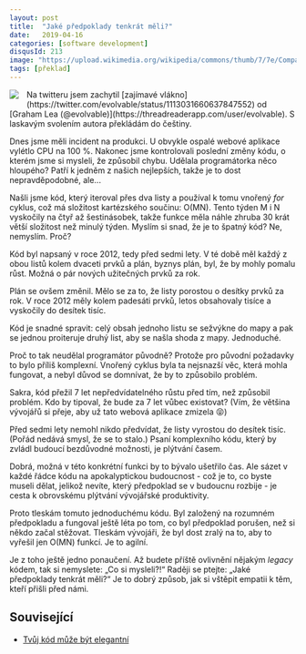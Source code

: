 ```yaml
---
layout: post
title:  "Jaké předpoklady tenkrát měli?"
date:   2019-04-16
categories: [software development]
disqusId: 213
image: "https://upload.wikimedia.org/wikipedia/commons/thumb/7/7e/Comparison_computational_complexity.svg/200px-Comparison_computational_complexity.svg.png"
tags: [překlad]
---
```


<div style="float: left; margin: 0 1em 1em 0; text-align: center;"><a href="https://commons.wikimedia.org/wiki/File:Comparison_computational_complexity.svg"><img src="https://upload.wikimedia.org/wikipedia/commons/thumb/7/7e/Comparison_computational_complexity.svg/200px-Comparison_computational_complexity.svg.png" /></a></div> Na twitteru jsem zachytil [zajímavé vlákno](https://twitter.com/evolvable/status/1113031660637847552) od [Graham Lea (@evolvable)](https://threadreaderapp.com/user/evolvable). S laskavým svolením autora překládám do češtiny.

Dnes jsme měli incident na produkci. U obvykle ospalé webové aplikace vylétlo CPU na 100&nbsp;%. Nakonec jsme kontrolovali poslední změny kódu, o kterém jsme si mysleli, že způsobil chybu. Udělala programátorka něco hloupého? Patří k jedněm z našich nejlepších, takže je to dost nepravděpodobné, ale...

<!--more-->

Našli jsme kód, který iteroval přes dva listy a používal k tomu vnořený _for_ cyklus, což má složitost kartézského součinu: O(MN). Tento týden M i N vyskočily na čtyř až šestinásobek, takže funkce měla náhle zhruba 30 krát větší složitost než minulý týden. Myslím si snad, že je to špatný kód? Ne, nemyslím. Proč?

Kód byl napsaný v roce 2012, tedy před sedmi lety. V té době měl každý z obou listů kolem dvaceti prvků a plán, byznys plán, byl, že by mohly pomalu růst. Možná o pár nových užitečných prvků za rok.

Plán se ovšem změnil. Mělo se za to, že listy porostou o desítky prvků za rok. V roce 2012 měly kolem padesáti prvků, letos obsahovaly tisíce a vyskočily do desítek tisíc.

Kód je snadné spravit: celý obsah jednoho listu se sežvýkne do mapy a pak se jednou proiteruje druhý list, aby se našla shoda z mapy. Jednoduché.

Proč to tak neudělal programátor původně? Protože pro původní požadavky to bylo příliš komplexní. Vnořený cyklus byla ta nejsnazší věc, která mohla fungovat, a nebyl důvod se domnívat, že by to způsobilo problém.

Sakra, kód přežil 7 let nepředvídatelného růstu před tím, než způsobil problém. Kdo by tipoval, že bude za 7 let vůbec existovat? (Vím, že většina vývojářů si přeje, aby už tato webová aplikace zmizela 😝)

Před sedmi lety nemohl nikdo předvídat, že listy vyrostou do desítek tisíc. (Pořád nedává smysl, že se to stalo.) Psaní komplexního kódu, který by zvládl budoucí bezdůvodné možnosti, je plýtvání časem. 

Dobrá, možná v této konkrétní funkci by to bývalo ušetřilo čas. Ale sázet v každé řádce kódu na apokalyptickou budoucnost -&nbsp;což je to, co byste museli dělat, jelikož nevíte, který předpoklad se v budoucnu rozbije&nbsp;- je cesta k obrovskému plýtvání vývojářské produktivity.

Proto tleskám tomuto jednoduchému kódu. Byl založený na rozumném předpokladu a fungoval ještě léta po tom, co byl předpoklad porušen, než si někdo začal stěžovat. Tleskám vývojáři, že byl dost zralý na to, aby to vyřešil jen O(MN) funkcí. Je to agilní.

Je z toho ještě jedno ponaučení. Až budete příště ovlivnění nějakým _legacy_ kódem, tak si nemyslete: „Co si mysleli?!“ Raději se ptejte: „Jaké předpoklady tenkrát měli?“ Je to dobrý způsob, jak si vštěpit empatii k těm, kteří přišli před námi.

## Související

* [Tvůj kód může být elegantní](https://blog.zvestov.cz/software%20development/2014/02/18/tvuj-kod-muze-byt-elegantni.html)
